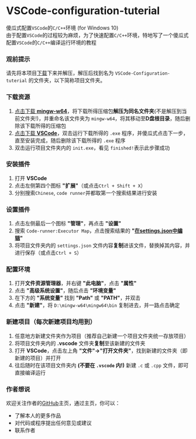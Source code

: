 # VSCode-configuration-tuterial
傻瓜式配置`VSCode`的`C/C++`环境 (for Windows 10)<br/>
由于配置`VSCode`的过程较为麻烦，为了快速配置`C/C++`环境，特地写了一个傻瓜式配置`VSCode`的`C/C++`编译运行环境的教程<br/>

### 观前提示
请先将本项目[下载](https://github.com/kalila-cc/tutorial/archive/master.zip)下来并解压，解压后找到名为 `VSCode-Configuration-tuterial` 的文件夹，以下简称项目文件夹。

### 下载资源

1. [点击下载 **mingw-w64**](https://udomain.dl.sourceforge.net/project/mingw-w64/Toolchains%20targetting%20Win64/Personal%20Builds/mingw-builds/8.1.0/threads-posix/seh/x86_64-8.1.0-release-posix-seh-rt_v6-rev0.7z)，将下载所得压缩包**解压为同名文件夹**(不是解压到当前文件夹!)，并重命名该文件夹为 `mingw-w64`，将其移动至**D盘根目录**，随后删除该下载所得的压缩包
2. [点击下载 **VSCode**](https://aka.ms/win32-x64-user-stable)，双击运行下载所得的 `.exe` 程序，并傻瓜式点击下一步，直至安装完成，随后删除该下载所得的 `.exe` 程序
3. 双击运行项目文件夹内的 `init.exe`，看见 `finished!`表示此步骤成功

### 安装插件

1. 打开 **VSCode**
2. 点击左侧第四个图标 **"扩展"**（或点击`Ctrl + Shift + X`）
3. 分别搜索`Chinese`, `code runner`并都取第一个搜索结果进行安装

### 设置插件

1. 点击左侧最后一个图标 **"管理"**，再点击 **"设置"**
2. 搜索 `Code-runner:Executor Map`，点击搜索结果的 **"<u>在settings.json中编辑</u>"**
3. 将项目文件夹内的 `settings.json` 文件内容**复制**进该文件，替换掉其内容，并进行保存（或点击`Ctrl + S`）

### 配置环境

1. 打开**文件资源管理器**，并右键 **"此电脑"**，点击 **"属性"**
2. 点击 **"高级系统设置"**，随后点击 **"环境变量"**
3. 在下方的 **"系统变量"** 找到 **"Path"** 或 **"PATH"**，并双击
4. 点击 **"新建"**，将 `D:\mingw-w64\mingw64\bin` 复制进去，并一路点击确定

### 新建项目（每次新建项目均用到）

1. 任意地方新建文件夹作为项目（推荐自己新建一个项目文件夹统一存放项目）
2. 将项目文件夹内的 **.vscode** 文件夹**复制**至该新建的文件夹
3. 打开 **VSCode**，点击左上角 **"文件"->"打开文件夹"**，找到新建的文件夹（即新建的项目）并打开
4. 往后随时在该项目文件夹内 **(不要在 `.vscode` 内!)** 新建 `.c` 或 `.cpp` 文件，即可直接编译运行

### 作者想说
欢迎关注作者的[GitHub](https://github.com/kalila-cc)主页，通过主页，你可以：
- 了解本人的更多作品
- 对代码或程序提出任何意见或建议
- 联系作者

